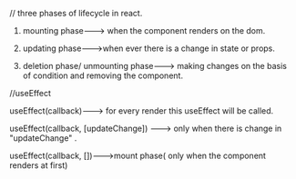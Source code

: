 // three phases of lifecycle in react.

1. mounting phase---> when the component renders on the dom.

2. updating phase--->when ever there is a change in state or props.

3. deletion phase/ unmounting phase---> making changes on the basis of condition and removing the component.

//useEffect

useEffect(callback)---> for every render this useEffect will be called.

useEffect(callback, [updateChange]) ---> only when there is change in "updateChange" .

useEffect(callback, [])--->mount phase( only when the component renders at first)
